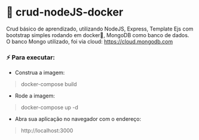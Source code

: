# :construction: crud-nodeJS-docker 

Crud básico de aprendizado, utilizando NodeJS, Express, Template Ejs com bootstrap simples rodando em docker:whale:, MongoDB como banco de dados. 
O banco Mongo utilizado, foi via cloud: https://cloud.mongodb.com

### :zap: Para executar:

* Construa a imagem:

> docker-compose build

* Rode a imagem:

> docker-compose up -d

* Abra sua aplicação no navegador com o endereço:

> http://localhost:3000 
